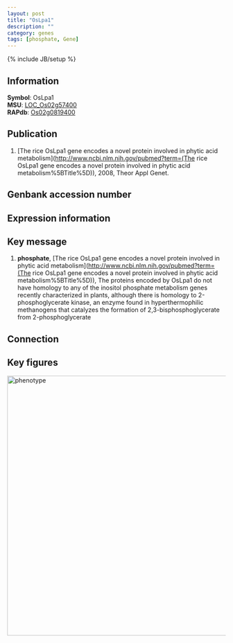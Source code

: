 ```yaml
---
layout: post
title: "OsLpa1"
description: ""
category: genes
tags: [phosphate, Gene]
---
```

{% include JB/setup %}

## Information
__Symbol__: OsLpa1  
__MSU__: [LOC_Os02g57400](http://rice.plantbiology.msu.edu/cgi-bin/ORF_infopage.cgi?orf=LOC_Os02g57400)  
__RAPdb__: [Os02g0819400](http://rapdb.dna.affrc.go.jp/viewer/gbrowse_details/irgsp1?name=Os02g0819400)  

## Publication
1. [The rice OsLpa1 gene encodes a novel protein involved in phytic acid metabolism](http://www.ncbi.nlm.nih.gov/pubmed?term=(The rice OsLpa1 gene encodes a novel protein involved in phytic acid metabolism%5BTitle%5D)), 2008, Theor Appl Genet.

## Genbank accession number

## Expression information

## Key message
1. __phosphate__, [The rice OsLpa1 gene encodes a novel protein involved in phytic acid metabolism](http://www.ncbi.nlm.nih.gov/pubmed?term=(The rice OsLpa1 gene encodes a novel protein involved in phytic acid metabolism%5BTitle%5D)),  The proteins encoded by OsLpa1 do not have homology to any of the inositol phosphate metabolism genes recently characterized in plants, although there is homology to 2-phosphoglycerate kinase, an enzyme found in hyperthermophilic methanogens that catalyzes the formation of 2,3-bisphosphoglycerate from 2-phosphoglycerate

## Connection

## Key figures
<img src="http://ricencode.github.io/images/OsLpa1.pheno.png" alt="phenotype"  style="width: 600px;"/>



